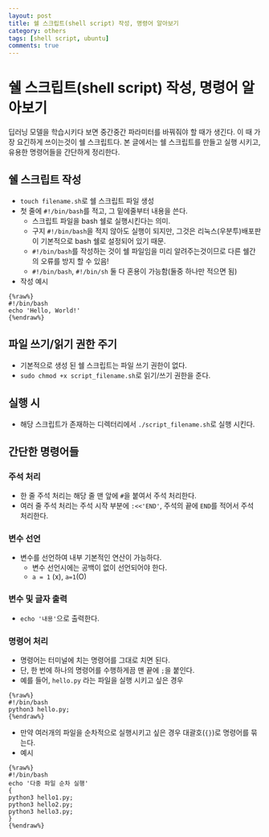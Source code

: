 ```yaml
---
layout: post
title: 쉘 스크립트(shell script) 작성, 명령어 알아보기
category: others
tags: [shell script, ubuntu]
comments: true
---
```


# 쉘 스크립트(shell script) 작성, 명령어 알아보기

딥러닝 모델을 학습시키다 보면 중간중간 파라미터를 바꿔줘야 할 때가 생긴다. 이 때 가장 요긴하게 쓰이는것이 쉘 스크립트다.
본 글에서는 쉘 스크립트를 만들고 실행 시키고, 유용한 명령어들을 간단하게 정리한다.

## 쉘 스크립트 작성
- `touch filename.sh`로 쉘 스크립트 파일 생성
- 첫 줄에 `#!/bin/bash`를 적고, 그 밑에줄부터 내용을 쓴다.
  - 스크립트 파일을 bash 쉘로 실행시킨다는 의미.
  - 구지 `#!/bin/bash`을 적지 않아도 실행이 되지만, 그것은 리눅스(우분투)배포판이 기본적으로 bash 쉘로 설정되어 있기 때문.
  - `#!/bin/bash`를 작성하는 것이 쉘 파일임을 미리 알려주는것이므로 다른 쉘간의 오류를 방지 할 수 있음!
  - `#!/bin/bash`, `#!/bin/sh` 둘 다 혼용이 가능함(둘중 하나만 적으면 됨)
- 작성 예시

```
{%raw%}
#!/bin/bash
echo 'Hello, World!'
{%endraw%}
```

## 파일 쓰기/읽기 권한 주기
- 기본적으로 생성 된 쉘 스크립트는 파일 쓰기 권한이 없다.
- `sudo chmod +x script_filename.sh`로 읽기/쓰기 권한을 준다.

## 실행 시
- 해당 스크립트가 존재하는 디렉터리에서 `./script_filename.sh`로 실행 시킨다.

## 간단한 명령어들

### 주석 처리
- 한 줄 주석 처리는 해당 줄 맨 앞에 `#`을 붙여서 주석 처리한다.
- 여러 줄 주석 처리는 주석 시작 부분에 `:<<'END'`, 주석의 끝에 `END`를 적어서 주석 처리한다.

### 변수 선언
- 변수를 선언하여 내부 기본적인 연산이 가능하다.
  - 변수 선언시에는 공백이 없이 선언되어야 한다.
  - `a = 1` (x), `a=1`(O)

### 변수 및 글자 출력
- `echo '내용'`으로 출력한다.

### 명령어 처리
- 명령어는 터미널에 치는 명령어를 그대로 치면 된다.
- 단, 한 번에 하나의 명령어를 수행하게끔 맨 끝에 `;`을 붙인다.
- 예를 들어, `hello.py` 라는 파일을 실행 시키고 싶은 경우

```
{%raw%}
#!/bin/bash
python3 hello.py;
{%endraw%}
```

- 만약 여러개의 파일을 순차적으로 실행시키고 싶은 경우 대괄호(`{}`)로 명령어를 묶는다.
- 예시

```
{%raw%}
#!/bin/bash
echo '다중 파일 순차 실행'
{
python3 hello1.py;
python3 hello2.py;
python3 hello3.py;
}
{%endraw%}
```


